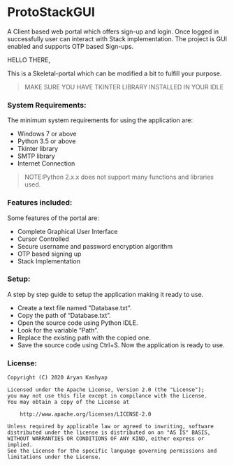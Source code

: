 # ProtoStackGUI

A Client based web portal which offers sign-up and login. Once logged in successfully user can interact with Stack implementation. The project is GUI enabled and supports OTP based Sign-ups.

HELLO THERE,

This is a Skeletal-portal which can be modified a bit to fulfill your purpose.

> MAKE SURE YOU HAVE TKINTER LIBRARY INSTALLED IN YOUR IDLE

<h3>System Requirements:</h3>

The minimum system requirements for using the application are:

- Windows 7 or above
- Python 3.5 or above
- Tkinter library
- SMTP library
- Internet Connection

> NOTE:Python 2.x.x does not support many functions and libraries used.

<h3>Features included:</h3>

Some features of the portal are:

- Complete Graphical User Interface
- Cursor Controlled
- Secure username and password encryption algorithm
- OTP based signing up
- Stack Implementation

<h3>Setup:</h3>

A step by step guide to setup the application making it ready to use.

- Create a text file named "Database.txt".
- Copy the path of “Database.txt”.
- Open the source code using Python IDLE.
- Look for the variable “Path”.
- Replace the existing path with the copied one.
- Save the source code using Ctrl+S. Now the application is ready to use.

<h3>License:</h3>

```
Copyright (C) 2020 Aryan Kashyap

Licensed under the Apache License, Version 2.0 (the "License");
you may not use this file except in compilance with the License.
You may obtain a copy of the License at

	http://www.apache.org/licenses/LICENSE-2.0

Unless required by applicable law or agreed to inwriting, software
distributed under the license is distributed on an "AS IS" BASIS,
WITHOUT WARRANTIES OR CONDITIONS OF ANY KIND, either express or implied.
See the License for the specific language governing permissions and
limitations under the License.

```
